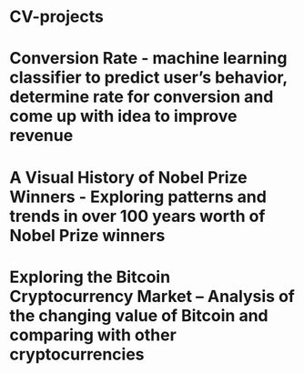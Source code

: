 # CV-projects
# Conversion Rate - machine learning classifier to predict user’s behavior, determine rate for conversion and come up with idea to improve revenue
# A Visual History of Nobel Prize Winners - Exploring patterns and trends in over 100 years worth of Nobel Prize winners
# Exploring the Bitcoin Cryptocurrency Market – Analysis of the changing value of Bitcoin and comparing with other cryptocurrencies
